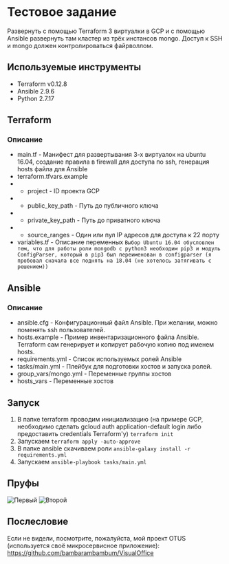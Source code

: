 # Тестовое задание
Развернуть с помощью Terraform 3 виртуалки в GCP и с помощью Ansible развернуть там кластер из трёх инстансов mongo. Доступ к SSH и mongo должен контролироваться файрволлом.

## Используемые инструменты
* Terraform v0.12.8
* Ansible 2.9.6
* Python 2.7.17

## Terraform
### Описание
* main.tf - Манифест для развертывания 3-х виртуалок на ubuntu 16.04, создание правила в firewall для доступа по ssh, генерация hosts файла для Ansible
* terraform.tfvars.example
* - project - ID проекта GCP
* - public_key_path - Путь до публичного ключа
* - private_key_path - Путь до приватного ключа
* - source_ranges - Один или пул IP адресов для доступа к 22 порту
* variables.tf - Описание переменных
```Выбор Ubuntu 16.04 обусловлен тем, что для работы роли mongodb с python3 необходим pip3 и модуль ConfigParser, который в pip3 был переименован в configparser (я пробовал сначала все поднять на 18.04 (не хотелось затягивать с решением))```  

## Ansible
### Описание
* ansible.cfg - Конфигурационный файл Ansible. При желании, можно поменять ssh пользователей.
* hosts.example - Пример инвентаризационного файла Ansible. Terraform сам генерирует и копирует рабочую копию под именем hosts.
* requirements.yml - Список используемых ролей Ansible
* tasks/main.yml - Плейбук для подготовки хостов и запуска ролей.
* group_vars/mongo.yml - Переменные группы хостов
* hosts_vars - Переменные хостов

## Запуск
1. В папке terraform проводим инициализацию (на примере GCP, необходимо сделать gcloud auth application-default login либо предоставить credentials Terraform'y)
```terraform init```
2. Запускаем
```terraform apply -auto-approve```
3. В папке ansible скачиваем роли
```ansible-galaxy install -r requirements.yml```
4. Запускаем
```ansible-playbook tasks/main.yml```

## Пруфы
![Первый](https://i.ibb.co/wYjDFs1/proof.jpg)
![Второй](https://i.ibb.co/ccRZccW/proof2.jpg)

## Послесловие
Если не видели, посмотрите, пожалуйста, мой проект OTUS (используется своё микросервисное приложение): https://github.com/bambarambambum/VisualOffice  